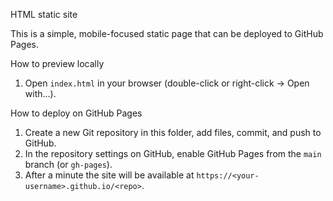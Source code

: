 HTML static site 

This is a simple, mobile-focused static page that can be deployed to GitHub Pages. 

How to preview locally
1. Open `index.html` in your browser (double-click or right-click -> Open with...).

How to deploy on GitHub Pages
1. Create a new Git repository in this folder, add files, commit, and push to GitHub.
2. In the repository settings on GitHub, enable GitHub Pages from the `main` branch (or `gh-pages`).
3. After a minute the site will be available at `https://<your-username>.github.io/<repo>`.

